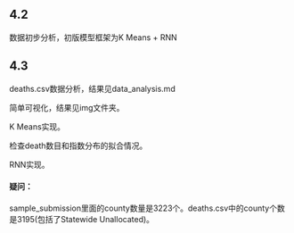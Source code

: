 ## 4.2

数据初步分析，初版模型框架为K Means + RNN



## 4.3

deaths.csv数据分析，结果见data_analysis.md

简单可视化，结果见img文件夹。

K Means实现。

检查death数目和指数分布的拟合情况。

RNN实现。



#### **疑问**：

sample_submission里面的county数量是3223个。deaths.csv中的county个数是3195(包括了Statewide Unallocated)。

